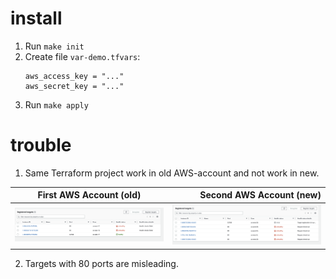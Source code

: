 # install

1. Run `make init`
2. Create file `var-demo.tfvars`:
    ```commandline
    aws_access_key = "..."
    aws_secret_key = "..."
    ```
3. Run `make apply`


# trouble

1. Same Terraform project work in old AWS-account and not work in new.

| First AWS Account (old)      |         Second AWS Account (new) |
|------------------------------|---------------------------------:|
| ![alt text](images/work.png) | ![alt text](images/not-work.png) |


2. Targets with 80 ports are misleading.